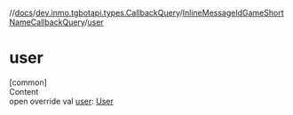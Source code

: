 //[docs](../../../index.md)/[dev.inmo.tgbotapi.types.CallbackQuery](../index.md)/[InlineMessageIdGameShortNameCallbackQuery](index.md)/[user](user.md)



# user  
[common]  
Content  
open override val [user](user.md): [User](../../dev.inmo.tgbotapi.types/-user/index.md)  



